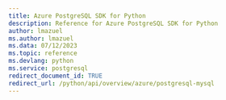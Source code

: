 ```yaml
---
title: Azure PostgreSQL SDK for Python
description: Reference for Azure PostgreSQL SDK for Python
author: lmazuel
ms.author: lmazuel
ms.data: 07/12/2023
ms.topic: reference
ms.devlang: python
ms.service: postgresql
redirect_document_id: TRUE
redirect_url: /python/api/overview/azure/postgresql-mysql
---
```

